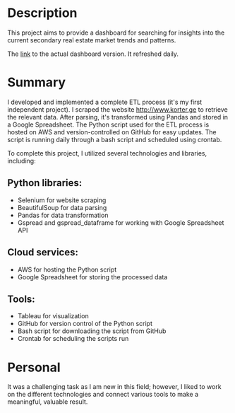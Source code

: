# Description
This project aims to provide a dashboard for searching for insights into the current secondary real estate market trends and patterns.

The [link](https://public.tableau.com/app/profile/volodymyr.khudokormov/viz/korter_geSecondaryRealEstateMarketAnalysis/Dashboard1?publish=yes) to the actual dashboard version. It refreshed daily.

# Summary
I developed and implemented a complete ETL process (it's my first independent project). I scraped the website  http://www.korter.ge to retrieve the relevant data. After parsing, it's transformed using Pandas and stored in a Google Spreadsheet. The Python script used for the ETL process is hosted on AWS and version-controlled on GitHub for easy updates. The script is running daily through a bash script and scheduled using crontab.

To complete this project, I utilized several technologies and libraries, including:

## Python libraries:
* Selenium for website scraping
* BeautifulSoup for data parsing
* Pandas for data transformation
* Gspread and gspread_dataframe for working with Google Spreadsheet API

## Cloud services:
* AWS for hosting the Python script
* Google Spreadsheet for storing the processed data

## Tools:
* Tableau for visualization
* GitHub for version control of the Python script
* Bash script for downloading the script from GitHub
* Crontab for scheduling the scripts run

# Personal
It was a challenging task as I am new in this field; however, I liked to work on the different technologies and connect various tools to make a meaningful, valuable result.

